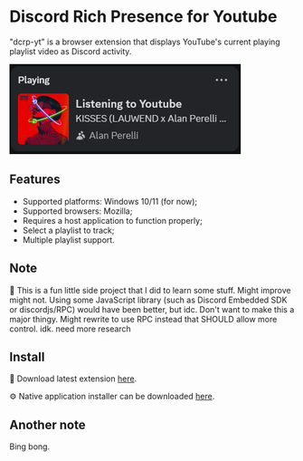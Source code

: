 # Discord Rich Presence for Youtube
"dcrp-yt" is a browser extension that displays YouTube's current playing playlist video as Discord activity.

![Gosling](./screenshots/rpc.png)

## Features
- Supported platforms: Windows 10/11 (for now);
- Supported browsers: Mozilla;
- Requires a host application to function properly;
- Select a playlist to track;
- Multiple playlist support.

## Note
🗿 This is a fun little side project that I did to learn some stuff. Might improve might not. Using some JavaScript library (such as Discord Embedded SDK or discordjs/RPC) would have been better, but idc. Don't want to make this a major thingy. Might rewrite to use RPC instead that SHOULD allow more control. idk. need more research

## Install
🧩 Download latest extension [here](https://github.com/martynasmuizys/dcrp-yt/releases/latest).

⚙️ Native application installer can be downloaded [here](https://github.com/martynasmuizys/dcrp-yt/releases/download/v1.1.3/dcrp-yt-setup.msi).

## Another note
Bing bong.
